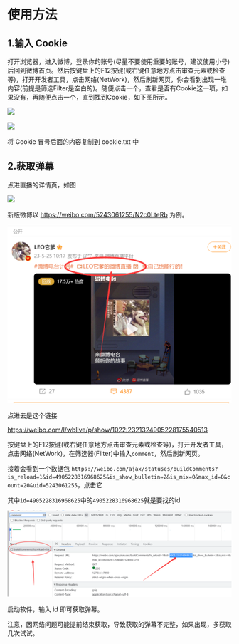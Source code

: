 # 使用方法
## 1.输入 Cookie
打开浏览器，进入微博，登录你的账号(尽量不要使用重要的账号，建议使用小号)后回到微博首页。然后按键盘上的F12按键(或右键任意地方点击审查元素或检查等)，打开开发者工具，点击网络(NetWork)，然后刷新网页，你会看到出现一堆内容(前提是筛选Filter是空白的)。随便点击一个，查看是否有Cookie这一项，如果没有，再随便点击一个，直到找到Cookie，如下图所示。

![](https://blog.lseng.cc/wp-content/uploads/2022/02/m3u8_download_network1.jpg)

![](https://blog.lseng.cc/wp-content/uploads/2022/02/weibo_cookie.jpg)

将 Cookie 冒号后面的内容复制到 cookie.txt 中

## 2.获取弹幕

点进直播的详情页，如图

![](https://blog.lseng.cc/wp-content/uploads/2022/02/m3u8_download_example1.jpg)

新版微博以 https://weibo.com/5243061255/N2c0LteRb 为例。

![](img/usage1.png)

点进去是这个链接

https://weibo.com/l/wblive/p/show/1022:2321324905228175540513

按键盘上的F12按键(或右键任意地方点击审查元素或检查等)，打开开发者工具，点击网络(NetWork)，在筛选器(Filter)中输入`comment`，然后刷新网页。

接着会看到一个数据包 `https://weibo.com/ajax/statuses/buildComments?is_reload=1&id=4905228316968625&is_show_bulletin=2&is_mix=0&max_id=0&count=20&uid=5243061255`，点击它

其中`id=4905228316968625`中的`4905228316968625`就是要找的id

![](img/usage2.png)

启动软件，输入 id 即可获取弹幕。

注意，因网络问题可能提前结束获取，导致获取的弹幕不完整，如果出现，多获取几次试试。

